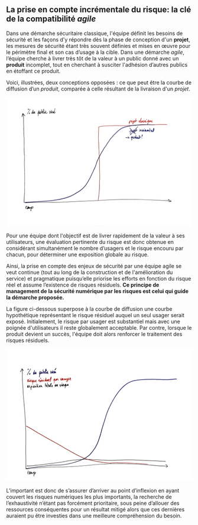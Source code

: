 ## La prise en compte incrémentale du risque: la clé de la compatibilité *agile*

Dans une démarche sécuritaire classique, l'équipe définit les besoins de sécurité et les façons d'y répondre dès la phase de conception d'un **projet**, les mesures de sécurité étant très souvent définies et mises en œuvre pour le périmètre final et son cas d’usage à la cible. Dans une démarche *agile*, l’équipe cherche à livrer très tôt de la valeur à un public donné avec un **produit** incomplet, tout en cherchant à susciter l'adhésion d’autres publics en étoffant ce produit.

Voici, illustrées, deux conceptions opposées : ce que peut être la courbe de diffusion d’un *produit*, comparée à celle résultant de la livraison d'un *projet*.

![](assets/projet-vs-produit.png)

Pour une équipe dont l'objectif est de livrer rapidement de la valeur à ses utilisateurs, une évaluation pertinente du risque est donc obtenue en considérant simultanément le nombre d’usagers et le risque encouru par chacun, pour déterminer une exposition globale au risque.

Ainsi, la prise en compte des enjeux de sécurité par une équipe agile se veut continue (tout au long de la construction et de l'amélioration du service) et pragmatique puisqu’elle priorise les efforts en fonction du risque réel et assume l’existence de risques résiduels. **Ce principe de management de la sécurité numérique par les risques est celui qui guide la démarche proposée.**

La figure ci-dessous superpose à la courbe de diffusion une courbe hypothétique représentant le risque résiduel auquel un seul usager serait exposé. Initialement, le risque par usager est substantiel mais avec une poignée d'utilisateurs il reste globalement acceptable. Par contre, lorsque le produit devient un succès, l'équipe doit alors renforcer le traitement des risques résiduels.

![](assets/risque-produit.png)

L’important est donc de s’assurer d’arriver au point d’inflexion en ayant couvert les risques numériques les plus importants, la recherche de l’exhaustivité n’étant pas forcément prioritaire, sous peine d’allouer des ressources conséquentes pour un résultat mitigé alors que ces dernières auraient pu être investies dans une meilleure compréhension du besoin.
